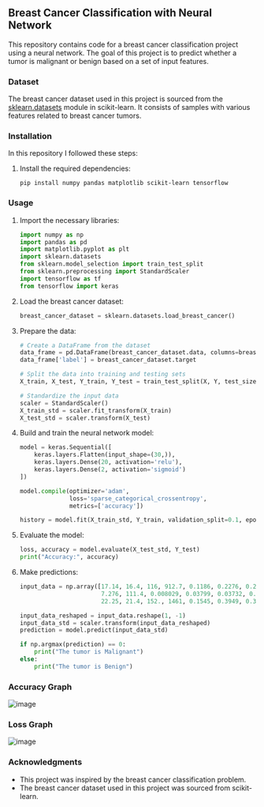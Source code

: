 
## Breast Cancer Classification with Neural Network

This repository contains code for a breast cancer classification project using a neural network. The goal of this project is to predict whether a tumor is malignant or benign based on a set of input features.



### Dataset

The breast cancer dataset used in this project is sourced from the [sklearn.datasets](https://scikit-learn.org/stable/modules/generated/sklearn.datasets.load_breast_cancer.html) module in scikit-learn. It consists of samples with various features related to breast cancer tumors.



### Installation

In this repository I followed these steps:


1. Install the required dependencies:

   ```
   pip install numpy pandas matplotlib scikit-learn tensorflow
   ```


### Usage

1. Import the necessary libraries:

   ```python
   import numpy as np
   import pandas as pd
   import matplotlib.pyplot as plt
   import sklearn.datasets
   from sklearn.model_selection import train_test_split
   from sklearn.preprocessing import StandardScaler
   import tensorflow as tf
   from tensorflow import keras
   ```

2. Load the breast cancer dataset:

   ```python
   breast_cancer_dataset = sklearn.datasets.load_breast_cancer()
   ```

3. Prepare the data:

   ```python
   # Create a DataFrame from the dataset
   data_frame = pd.DataFrame(breast_cancer_dataset.data, columns=breast_cancer_dataset.feature_names)
   data_frame['label'] = breast_cancer_dataset.target

   # Split the data into training and testing sets
   X_train, X_test, Y_train, Y_test = train_test_split(X, Y, test_size=0.2, random_state=2)

   # Standardize the input data
   scaler = StandardScaler()
   X_train_std = scaler.fit_transform(X_train)
   X_test_std = scaler.transform(X_test)
   ```

4. Build and train the neural network model:

   ```python
   model = keras.Sequential([
       keras.layers.Flatten(input_shape=(30,)),
       keras.layers.Dense(20, activation='relu'),
       keras.layers.Dense(2, activation='sigmoid')
   ])

   model.compile(optimizer='adam',
                 loss='sparse_categorical_crossentropy',
                 metrics=['accuracy'])

   history = model.fit(X_train_std, Y_train, validation_split=0.1, epochs=10)
   ```

5. Evaluate the model:

   ```python
   loss, accuracy = model.evaluate(X_test_std, Y_test)
   print("Accuracy:", accuracy)
   ```

6. Make predictions:

   ```python
   input_data = np.array([17.14, 16.4, 116, 912.7, 0.1186, 0.2276, 0.2229, 0.1401, 0.304, 0.07413, 1.046, 0.976,
                          7.276, 111.4, 0.008029, 0.03799, 0.03732, 0.02397, 0.02308, 0.007444,
                          22.25, 21.4, 152., 1461, 0.1545, 0.3949, 0.3853, 0.255, 0.4066, 0.1059])

   input_data_reshaped = input_data.reshape(1, -1)
   input_data_std = scaler.transform(input_data_reshaped)
   prediction = model.predict(input_data_std)

   if np.argmax(prediction) == 0:
       print("The tumor is Malignant")
   else:
       print("The tumor is Benign")
   ```

   

### Accuracy Graph 

![image](https://github.com/Nargesmohammadi/Breast-Cancer-Classification_with_Neural_Network/assets/96385230/3a8b19b0-8c47-4cb4-a819-0c39b82d904f)



### Loss Graph

![image](https://github.com/Nargesmohammadi/Breast-Cancer-Classification_with_Neural_Network/assets/96385230/42a56628-aed1-41fc-8951-c582c6147c8a)





### Acknowledgments

- This project was inspired by the breast cancer classification problem.
- The breast cancer dataset used in this project was sourced from scikit-learn.


